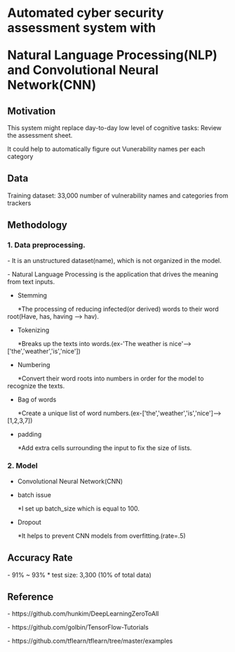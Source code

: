 <h1> Automated cyber security assessment system with 
<p>Natural Language Processing(NLP) and Convolutional Neural Network(CNN)</p></h1>

<h2>Motivation</h2>

This system might replace day-to-day low level of cognitive tasks: Review the assessment sheet.

It could help to automatically figure out Vunerability names per each category

<h2>Data</h2>

Training dataset: 33,000 number of vulnerability names and categories from trackers


<h2>Methodology</h2>

<h3>1. Data preprocessing.</h3>
<p>- It is an unstructured dataset(name), which is not organized in the model.</p> 
<p>- Natural Language Processing is the application that drives the meaning from text inputs.</p>

- Stemming
<p>&nbsp;&nbsp;&nbsp;&nbsp;&nbsp;&nbsp;*The processing of reducing infected(or derived) words to their word root(Have, has, having --> hav).</p>

- Tokenizing
<p>&nbsp;&nbsp;&nbsp;&nbsp;&nbsp;&nbsp;*Breaks up the texts into words.(ex-'The weather is nice'-->['the','weather','is','nice'])</p>
                                                                                                                                                   
- Numbering 
<p>&nbsp;&nbsp;&nbsp;&nbsp;&nbsp;&nbsp;*Convert their word roots into numbers in order for the model to recognize the texts.</p>

- Bag of words 
<p>&nbsp;&nbsp;&nbsp;&nbsp;&nbsp;&nbsp;*Create a unique list of word numbers.(ex-['the','weather','is','nice']-->[1,2,3,7])</p>

- padding 
<p>&nbsp;&nbsp;&nbsp;&nbsp;&nbsp;&nbsp;*Add extra cells surrounding the input to fix the size of lists.</p>
                                               

<h3>2. Model</h3>

- Convolutional Neural Network(CNN)

- batch issue
<p>&nbsp;&nbsp;&nbsp;&nbsp;&nbsp;&nbsp;*I set up batch_size which is equal to 100.</p> 

- Dropout
<p>&nbsp;&nbsp;&nbsp;&nbsp;&nbsp;&nbsp;*It helps to prevent CNN models from overfitting.(rate=.5)</p> 

                                                                                         
<h2>Accuracy Rate</h2>                                                                                        
- 91% ~ 93% * test size: 3,300 (10% of total data)
 
                                                                                        
<h2>Reference</h2>
<p>- https://github.com/hunkim/DeepLearningZeroToAll</p> 
<p>- https://github.com/golbin/TensorFlow-Tutorials</p> 
<p>- https://github.com/tflearn/tflearn/tree/master/examples</p> 
